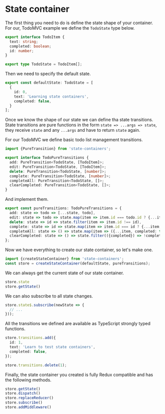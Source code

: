 # State container

The first thing you need to do is define the state shape of your container. For our, 
TodoMVC example we define the `TodoState` type below.

```ts
export interface TodoItem {
  text: string;
  completed: boolean;
  id: number;
}

export type TodoState = TodoItem[];
```

Then we need to specify the default state.

```ts
export const defaultState: TodoState = [
  {
    id: 0,
    text: 'Learning state containers',
    completed: false,
  }
];
```

Once we know the shape of our state we can define tha state transitions. State transitions
are pure functions in the form `state => ...args => state`, they receive `state` and any `...args`
and have to return `state` again.

For our TodoMVC we define basic todo list management transitions.

```ts
import {PureTransition} from 'state-containers';

export interface TodoPureTransitions {
  add: PureTransition<TodoState, [TodoItem]>;
  edit: PureTransition<TodoState, [TodoItem]>;
  delete: PureTransition<TodoState, [number]>;
  complete: PureTransition<TodoState, [number]>;
  completeAll: PureTransition<TodoState, []>;
  clearCompleted: PureTransition<TodoState, []>;
}
```

And implement them.

```ts
export const pureTransitions: TodoPureTransitions = {
  add: state => todo => [...state, todo],
  edit: state => todo => state.map(item => item.id === todo.id ? {...item, ...todo} : item),
  delete: state => id => state.filter(item => item.id !== id),
  complete: state => id => state.map(item => item.id === id ? {...item, completed: true} : item),
  completeAll: state => () => state.map(item => ({...item, completed: true})),
  clearCompleted: state => () => state.filter(({completed}) => !completed),
};
```

Now we have everything to create our state container, so let's make one.

```ts
import {createStateContainer} from 'state-containers';
const store = createStateContainer(defaultState, pureTransitions);
```

We can always get the current state of our state container.

```ts
store.state
store.getState()
```

We can also subscribe to all state changes.

```ts
store.state$.subscribe(newState => {
  // ...
}));
```

All the transitions we defined are available as TypeScript strongly typed functions.

```ts
store.transitions.add({
  id: 1,
  text: 'Learn to test state containers',
  completed: false,
});

store.transitions.delete(1);
```

Finally, the state container you created is fully Redux compatible and has the following methods.

```ts
store.getState()
store.dispatch()
store.replaceReducer()
store.subscribe()
store.addMiddleware()
```
